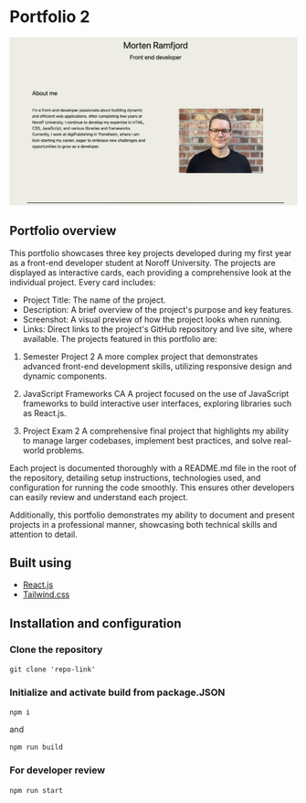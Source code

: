 # Portfolio 2

[![Deployment](/src/assets/screenshot-ghp.png)](https://ramfjord-portfolio.netlify.app/)

## Portfolio overview

This portfolio showcases three key projects developed during my first year as a front-end developer student at Noroff University. The projects are displayed as interactive cards, each providing a comprehensive look at the individual project. Every card includes:

- Project Title: The name of the project.
- Description: A brief overview of the project's purpose and key features.
- Screenshot: A visual preview of how the project looks when running.
- Links: Direct links to the project's GitHub repository and live site, where available.
  The projects featured in this portfolio are:

1. Semester Project 2
   A more complex project that demonstrates advanced front-end development skills, utilizing responsive design and dynamic components.

2. JavaScript Frameworks CA
   A project focused on the use of JavaScript frameworks to build interactive user interfaces, exploring libraries such as React.js.

3. Project Exam 2
   A comprehensive final project that highlights my ability to manage larger codebases, implement best practices, and solve real-world problems.

Each project is documented thoroughly with a README.md file in the root of the repository, detailing setup instructions, technologies used, and configuration for running the code smoothly. This ensures other developers can easily review and understand each project.

Additionally, this portfolio demonstrates my ability to document and present projects in a professional manner, showcasing both technical skills and attention to detail.

## Built using

- [React.js](https://reactjs.org/)
- [Tailwind.css](https://tailwindcss.com//)

## Installation and configuration

### Clone the repository

```
git clone 'repo-link'
```

### Initialize and activate build from package.JSON

```
npm i
```

and

```
npm run build
```

### For developer review

```
npm run start
```
